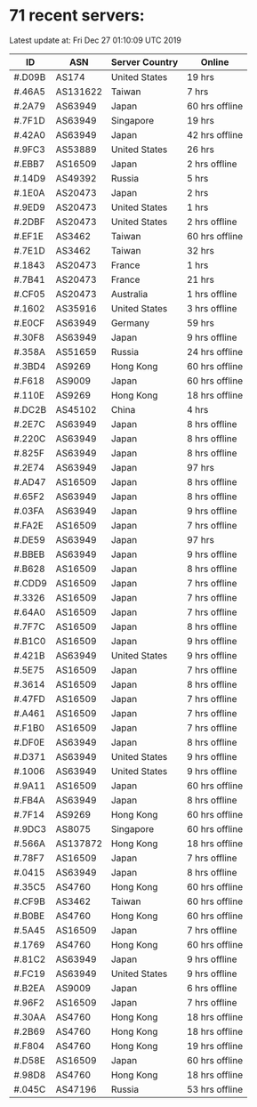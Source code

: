 # 71 recent servers:

Latest update at: Fri Dec 27 01:10:09 UTC 2019

| ID | ASN | Server Country | Online |
| -- | --- | -------------- | ------ |
| #.D09B | AS174 | United States | 19 hrs |
| #.46A5 | AS131622 | Taiwan | 7 hrs |
| #.2A79 | AS63949 | Japan | 60 hrs offline |
| #.7F1D | AS63949 | Singapore | 19 hrs |
| #.42A0 | AS63949 | Japan | 42 hrs offline |
| #.9FC3 | AS53889 | United States | 26 hrs |
| #.EBB7 | AS16509 | Japan | 2 hrs offline |
| #.14D9 | AS49392 | Russia | 5 hrs |
| #.1E0A | AS20473 | Japan | 2 hrs |
| #.9ED9 | AS20473 | United States | 1 hrs |
| #.2DBF | AS20473 | United States | 2 hrs offline |
| #.EF1E | AS3462 | Taiwan | 60 hrs offline |
| #.7E1D | AS3462 | Taiwan | 32 hrs |
| #.1843 | AS20473 | France | 1 hrs |
| #.7B41 | AS20473 | France | 21 hrs |
| #.CF05 | AS20473 | Australia | 1 hrs offline |
| #.1602 | AS35916 | United States | 3 hrs offline |
| #.E0CF | AS63949 | Germany | 59 hrs |
| #.30F8 | AS63949 | Japan | 9 hrs offline |
| #.358A | AS51659 | Russia | 24 hrs offline |
| #.3BD4 | AS9269 | Hong Kong | 60 hrs offline |
| #.F618 | AS9009 | Japan | 60 hrs offline |
| #.110E | AS9269 | Hong Kong | 18 hrs offline |
| #.DC2B | AS45102 | China | 4 hrs |
| #.2E7C | AS63949 | Japan | 8 hrs offline |
| #.220C | AS63949 | Japan | 8 hrs offline |
| #.825F | AS63949 | Japan | 8 hrs offline |
| #.2E74 | AS63949 | Japan | 97 hrs |
| #.AD47 | AS16509 | Japan | 8 hrs offline |
| #.65F2 | AS63949 | Japan | 8 hrs offline |
| #.03FA | AS63949 | Japan | 9 hrs offline |
| #.FA2E | AS16509 | Japan | 7 hrs offline |
| #.DE59 | AS63949 | Japan | 97 hrs |
| #.BBEB | AS63949 | Japan | 9 hrs offline |
| #.B628 | AS16509 | Japan | 8 hrs offline |
| #.CDD9 | AS16509 | Japan | 7 hrs offline |
| #.3326 | AS16509 | Japan | 7 hrs offline |
| #.64A0 | AS16509 | Japan | 7 hrs offline |
| #.7F7C | AS16509 | Japan | 8 hrs offline |
| #.B1C0 | AS16509 | Japan | 9 hrs offline |
| #.421B | AS63949 | United States | 9 hrs offline |
| #.5E75 | AS16509 | Japan | 7 hrs offline |
| #.3614 | AS16509 | Japan | 8 hrs offline |
| #.47FD | AS16509 | Japan | 7 hrs offline |
| #.A461 | AS16509 | Japan | 7 hrs offline |
| #.F1B0 | AS16509 | Japan | 7 hrs offline |
| #.DF0E | AS63949 | Japan | 8 hrs offline |
| #.D371 | AS63949 | United States | 9 hrs offline |
| #.1006 | AS63949 | United States | 9 hrs offline |
| #.9A11 | AS16509 | Japan | 60 hrs offline |
| #.FB4A | AS63949 | Japan | 8 hrs offline |
| #.7F14 | AS9269 | Hong Kong | 60 hrs offline |
| #.9DC3 | AS8075 | Singapore | 60 hrs offline |
| #.566A | AS137872 | Hong Kong | 18 hrs offline |
| #.78F7 | AS16509 | Japan | 7 hrs offline |
| #.0415 | AS63949 | Japan | 8 hrs offline |
| #.35C5 | AS4760 | Hong Kong | 60 hrs offline |
| #.CF9B | AS3462 | Taiwan | 60 hrs offline |
| #.B0BE | AS4760 | Hong Kong | 60 hrs offline |
| #.5A45 | AS16509 | Japan | 7 hrs offline |
| #.1769 | AS4760 | Hong Kong | 60 hrs offline |
| #.81C2 | AS63949 | Japan | 9 hrs offline |
| #.FC19 | AS63949 | United States | 9 hrs offline |
| #.B2EA | AS9009 | Japan | 6 hrs offline |
| #.96F2 | AS16509 | Japan | 7 hrs offline |
| #.30AA | AS4760 | Hong Kong | 18 hrs offline |
| #.2B69 | AS4760 | Hong Kong | 18 hrs offline |
| #.F804 | AS4760 | Hong Kong | 19 hrs offline |
| #.D58E | AS16509 | Japan | 60 hrs offline |
| #.98D8 | AS4760 | Hong Kong | 18 hrs offline |
| #.045C | AS47196 | Russia | 53 hrs offline |

